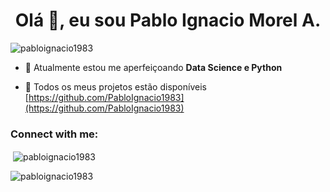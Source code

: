 <h1 align="center">Olá 👋, eu sou Pablo Ignacio Morel A.</h1>
<p align="left"> <img src="https://komarev.com/ghpvc/?username=pabloignacio1983&label=Profile%20views&color=0e75b6&style=flat-square" alt="pabloignacio1983" /> </p>

- :rocket: Atualmente estou me aperfeiçoando **Data Science e Python**

- :file_folder: Todos os meus projetos estão disponíveis [https://github.com/PabloIgnacio1983](https://github.com/PabloIgnacio1983)

<h3 align="left">Connect with me:</h3>
<p align="left">
</p>

<p>&nbsp;<img align="center" src="https://github-readme-stats.vercel.app/api?username=pabloignacio1983&show_icons=true&theme=dark&title_color=ffffff&text_color=2bfd9b&locale=en" alt="pabloignacio1983" /></p>

<p><img align="center" src="https://github-readme-streak-stats.herokuapp.com/?user=pabloignacio1983&theme=dark" alt="pabloignacio1983" /></p>






